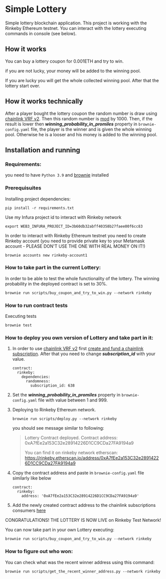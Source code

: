 # Simple Lottery
Simple lottery blockchain application. This project is working with the Rinkeby Ethereum testnet. 
You can interact with the lottery executing commands in console (see below). 

## How it works
You can buy a lottery coupon for 0.001ETH and try to win. 

if you are not lucky, your money will be added to the winning pool.

If you are lucky you will get the whole collected winning pool.
After that the lottery start over.
 

## How it works technically

After a player bought the lottery coupon the random number is draw using [chainlink VRF v2](https://docs.chain.link/docs/get-a-random-number/). 
Then this random number is [mod](https://en.wikipedia.org/wiki/Modulo_operation) by 1000. Then, if the result is lower then **_winning_probability_in_promiles_** property in `brownie-config.yaml` file, the player is the winner and is given the whole winning pool. Otherwise he is a looser and his money is added to the winning pool.   


## Installation and running

### Requirements:
you need to have `Python 3.9` and [brownie](https://eth-brownie.readthedocs.io/en/stable/install.html) installed


### Prerequisuites

Installing project dependencies:
```
pip install -r requirements.txt
```


Use my Infura project id to interact with Rinkeby network
```
export WEB3_INFURA_PROJECT_ID=3b60db32abff40358b27faee00f6cc83
```
In order to interact with Rinkeby Ethereum testnet you need to create Rinkeby account 
(you need to provide private key to your Metamask account - PLEASE DON'T USE THE ONE WITH REAL MONEY ON IT!)

```
brownie accounts new rinkeby-account1 
```

### How to take part in the current Lottery:
In order to be able to test the whole functionality of the lottery. The winning probability in the deployed contract is set to 30%.

```
brownie run scripts/buy_coupon_and_try_to_win.py --network rinkeby
```


### How to run contract tests

Executing tests
```
brownie test
```

### How to deploy you own version of Lottery and take part in it:
1. In order to use [chainlink VRF v2](https://docs.chain.link/docs/get-a-random-number/)  first [create and fund a chainlink subscription](https://docs.chain.link/docs/get-a-random-number/#create-and-fund-a-subscription).
After that you need to change **_subscription_id_** with your value.  

    ```
    contract:
      rinkeby:
        dependencies:
          randomness:
            subscription_id: 638
    ```
2. Set the **_winning_probability_in_promiles_** property in `brownie-config.yaml` file with value between 1 and 999. 


3. Deploying to Rinkeby Ethereum network.
    ```
    brownie run scripts/deploy.py --network rinkeby
    ```

    you should see message similar to following:
    
    > Lottery Contract deployed. Contract address: 0xA7fEe2a153C32e28914226D1CC9CDa27FA9194a9
    > 
    > You can find it on rinkeby network etherscan: https://rinkeby.etherscan.io/address/0xA7fEe2a153C32e28914226D1CC9CDa27FA9194a9


4. Copy the contract address and paste in `brownie-config.yaml` file similarly like below
    ```
    contract:
      rinkeby:
        address: '0xA7fEe2a153C32e28914226D1CC9CDa27FA9194a9' 
    ```
5. Add the newly created contract address to the chainlink subscriptions consumers [here](https://vrf.chain.link/?_ga=2.152986495.7328963.1646313202-37205130.1644920393)


CONGRATULATIONS! THE LOTTERY IS NOW LIVE on Rinkeby Test Network!

You can now take part in your own Lottery executing:

```
brownie run scripts/buy_coupon_and_try_to_win.py --network rinkeby
```

### How to figure out who won:


You can check what was the recent winner address using this command:
```
brownie run scripts/get_the_recent_winner_address.py --network rinkeby
```

